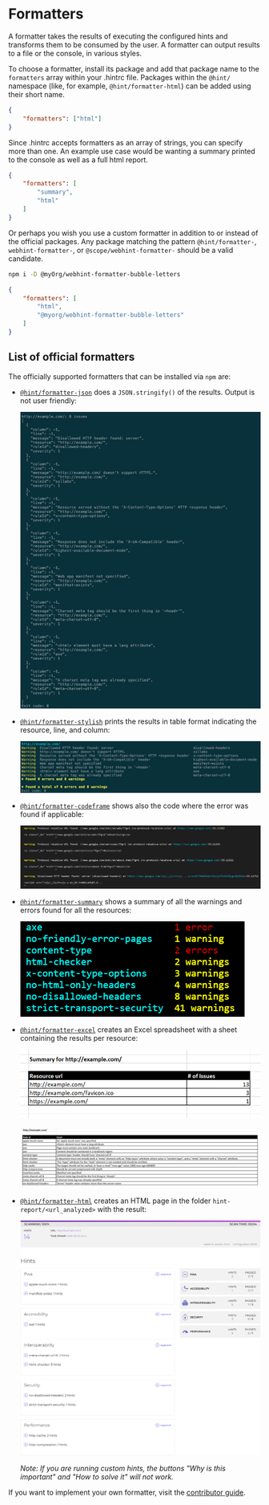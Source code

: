 # Formatters

A formatter takes the results of executing the configured hints and
transforms them to be consumed by the user. A formatter can output
results to a file or the console, in various styles.

To choose a formatter, install its package and add that package name to
the `formatters` array within your .hintrc file. Packages within the
`@hint/` namespace (like, for example, `@hint/formatter-html`) can be
added using their short name.

```json
{
    "formatters": ["html"]
}
```

Since .hintrc accepts formatters as an array of strings, you can specify
more than one. An example use case would be wanting a summary printed to
the console as well as a full html report.

```json
{
    "formatters": [
        "summary",
        "html"
    ]
}
```

Or perhaps you wish you use a custom formatter in addition to or instead
of the official packages. Any package matching the pattern
`@hint/formatter-`, `webhint-formatter-`, or
`@scope/webhint-formatter-` should be a valid candidate.

```bash
npm i -D @myOrg/webhint-formatter-bubble-letters
```

```json
{
    "formatters": [
        "html",
        "@myorg/webhint-formatter-bubble-letters"
    ]
}
```

## List of official formatters

The officially supported formatters that can be installed via `npm` are:

* [`@hint/formatter-json`][formatter-json] does a `JSON.stringify()` of
  the results. Output is not user friendly:

  ![Example output for the json formatter](images/json-output.png)

* [`@hint/formatter-stylish`][formatter-stylish] prints the results in
  table format indicating the resource, line, and column:

  ![Example output for the stylish formatter](images/stylish-output.png)

* [`@hint/formatter-codeframe`][formatter-codeframe] shows also the code
  where the error was found if applicable:

  ![Example output for the codeframe formatter](images/codeframe.png)

* [`@hint/formatter-summary`][formatter-summary] shows a summary
  of all the warnings and errors found for all the resources:

  ![Example output for the summary formatter](images/summary-output.png)

* [`@hint/formatter-excel`][formatter-excel] creates an Excel spreadsheet
  with a sheet containing the results per resource:

  ![Example output for the summary sheet of the excel formatter](images/excel-summary.png)

  ![Example output for one of the details sheet of the excel formatter](images/excel-details.png)

* [`@hint/formatter-html`][formatter-html] creates an HTML page in
  the folder `hint-report/<url_analyzed>` with the result:

  ![Example out for the HTML result of the html formatter](images/html-output.png)

  _Note: If you are running custom hints, the buttons "Why is this
  important" and "How to solve it" will not work._

If you want to implement your own formatter, visit the [contributor
guide][].

<!-- Link labels: -->

[contributor guide]: ../../contributor-guide/how-to/formatter.md
[formatter-json]: https://npmjs.com/package/@hint/formatter-json
[formatter-stylish]: https://npmjs.com/package/@hint/formatter-stylish
[formatter-codeframe]: https://npmjs.com/package/@hint/formatter-codeframe
[formatter-summary]: https://npmjs.com/package/@hint/formatter-summary
[formatter-excel]: https://npmjs.com/package/@hint/formatter-excel
[formatter-html]: https://npmjs.com/package/@hint/formatter-html
